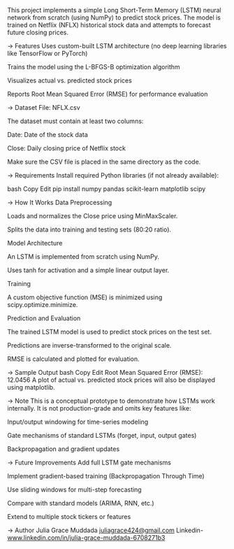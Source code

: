 This project implements a simple Long Short-Term Memory (LSTM) neural network from scratch (using NumPy) to predict stock prices. The model is trained on Netflix (NFLX) historical stock data and attempts to forecast future closing prices.

-> Features
Uses custom-built LSTM architecture (no deep learning libraries like TensorFlow or PyTorch)

Trains the model using the L-BFGS-B optimization algorithm

Visualizes actual vs. predicted stock prices

Reports Root Mean Squared Error (RMSE) for performance evaluation

-> Dataset
File: NFLX.csv

The dataset must contain at least two columns:

Date: Date of the stock data

Close: Daily closing price of Netflix stock

Make sure the CSV file is placed in the same directory as the code.

-> Requirements
Install required Python libraries (if not already available):

bash
Copy
Edit
pip install numpy pandas scikit-learn matplotlib scipy

-> How It Works
Data Preprocessing

Loads and normalizes the Close price using MinMaxScaler.

Splits the data into training and testing sets (80:20 ratio).

Model Architecture

An LSTM is implemented from scratch using NumPy.

Uses tanh for activation and a simple linear output layer.

Training

A custom objective function (MSE) is minimized using scipy.optimize.minimize.

Prediction and Evaluation

The trained LSTM model is used to predict stock prices on the test set.

Predictions are inverse-transformed to the original scale.

RMSE is calculated and plotted for evaluation.

-> Sample Output
bash
Copy
Edit
Root Mean Squared Error (RMSE): 12.0456
A plot of actual vs. predicted stock prices will also be displayed using matplotlib.

-> Note
This is a conceptual prototype to demonstrate how LSTMs work internally. It is not production-grade and omits key features like:

Input/output windowing for time-series modeling

Gate mechanisms of standard LSTMs (forget, input, output gates)

Backpropagation and gradient updates

-> Future Improvements
Add full LSTM gate mechanisms

Implement gradient-based training (Backpropagation Through Time)

Use sliding windows for multi-step forecasting

Compare with standard models (ARIMA, RNN, etc.)

Extend to multiple stock tickers or features

-> Author
Julia Grace Muddada
juliagrace424@gmail.com
Linkedin- www.linkedin.com/in/julia-grace-muddada-6708271b3
